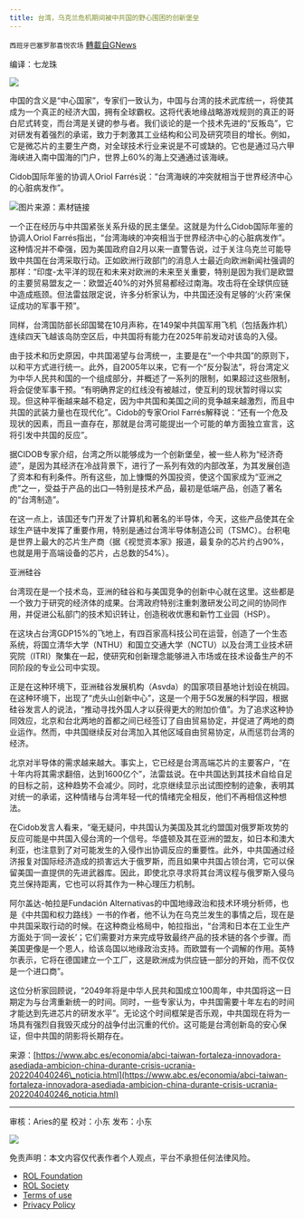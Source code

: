 ```yaml
---
title: 台湾，乌克兰危机期间被中共国的野心围困的创新堡垒
---
```

`西班牙巴塞罗那喜悦农场` [轉載自GNews](https://gnews.org/zh-hans/2294037/)

编译：七龙珠

![](https://assets.gnews.org/wp-content/uploads/2022/04/xin_png.001-1-1280x140-7.jpg)

中国的含义是“中心国家”，专家们一致认为，中国与台湾的技术武库统一，将使其成为一个真正的经济大国，拥有全球霸权。这将代表地缘战略游戏规则的真正的哥白尼式转变，而台湾是关键的参与者。我们谈论的是一个技术先进的“反叛岛”，它对研发有着强烈的承诺，致力于刺激其工业结构和公司及研究项目的增长。例如，它是微芯片的主要生产商，对全球技术行业来说是不可或缺的。它也是通过马六甲海峡进入南中国海的门户，世界上60%的海上交通通过该海峡。

Cidob国际年鉴的协调人Oriol Farrés说：“台湾海峡的冲突就相当于世界经济中心的心脏病发作”。

![](https://assets.gnews.org/wp-content/uploads/2022/04/retrfryt-kkEG-620x349@abc-edited-1.jpg)图片来源：素材链接

一个正在经历与中共国紧张关系升级的民主堡垒。这就是为什么Cidob国际年鉴的协调人Oriol Farrés指出，“台湾海峡的冲突相当于世界经济中心的心脏病发作”。这种情况并不牵强，因为美国政府自2月以来一直警告说，过于关注乌克兰可能导致中共国在台湾采取行动。正如欧洲行政部门的消息人士最近向欧洲新闻社强调的那样：“印度-太平洋的现在和未来对欧洲的未来至关重要，特别是因为我们是欧盟的主要贸易盟友之一：欧盟近40%的对外贸易都经过南海。攻击将在全球供应链中造成瓶颈。但法雷兹限定说，许多分析家认为，中共国还没有足够的‘火药’来保证成功的军事干预”。

同样，台湾国防部长邱国鹭在10月声称，在149架中共国军用飞机（包括轰炸机）连续四天飞越该岛防空区后，中共国将有能力在2025年前发动对该岛的入侵。

由于技术和历史原因，中共国渴望与台湾统一，主要是在“一个中共国”的原则下，以和平方式进行统一。此外，自2005年以来，它有一个“反分裂法”，将台湾定义为中华人民共和国的一个组成部分，并概述了一系列的限制，如果超过这些限制，将会促使军事干预。“有明确界定的红线没有被越过，使互利的现状暂时得以实现。但这种平衡越来越不稳定，因为中共国和美国之间的竞争越来越激烈，而且中共国的武装力量也在现代化”。Cidob的专家Oriol Farrés解释说：“还有一个危及现状的因素，而且一直存在，那就是台湾可能提出一个可能的单方面独立宣言，这将引发中共国的反应”。

据CIDOB专家介绍，台湾之所以能够成为一个创新堡垒，被一些人称为“经济奇迹”，是因为其经济在冷战背景下，进行了一系列有效的内部改革，为其发展创造了资本和有利条件。所有这些，加上慷慨的外国投资，使这个国家成为“亚洲之虎”之一，受益于产品的出口—特别是技术产品，最初是低端产品，创造了著名的“台湾制造”。

在这一点上，该国还专门开发了计算机和著名的半导体，今天，这些产品使其在全球生产链中发挥了重要作用，特别是通过台湾半导体制造公司（TSMC）。台积电是世界上最大的芯片生产商（据《视觉资本家》报道，最复杂的芯片约占90%，也就是用于高端设备的芯片，占总数的54%）。

亚洲硅谷

台湾现在是一个技术岛，亚洲的硅谷和与美国竞争的创新中心就在这里。这些都是一个致力于研究的经济体的成果。台湾政府特别注重刺激研发公司之间的协同作用，并促进公私部门的技术知识转让，创造税收优惠和新竹工业园（HSP）。

在这块占台湾GDP15%的飞地上，有四百家高科技公司在运营，创造了一个生态系统，将国立清华大学（NTHU）和国立交通大学（NCTU）以及台湾工业技术研究院（ITRI）聚集在一起，使研究和创新理念能够进入市场或在技术设备生产的不同阶段的专业公司中实现。

正是在这种环境下，亚洲硅谷发展机构（Asvda）的国家项目基地计划设在桃园。在这种环境下，出现了“虎头山创新中心”，这是一个用于5G发展的科学园，根据硅谷发言人的说法，“推动寻找外国人才以获得更大的附加价值”。为了追求这种协同效应，北京和台北两地的首都之间已经签订了自由贸易协定，并促进了两地的商业运作。然而，中共国继续反对台湾加入其他区域自由贸易协定，从而惩罚台湾的经济。

北京对半导体的需求越来越大。事实上，它已经是台湾高端芯片的主要客户，“在十年内将其需求翻倍，达到1600亿个”，法雷兹说。在中共国达到其技术自给自足的目标之前，这种趋势不会减少。同时，北京继续显示出试图控制的迹象，表明其对统一的承诺，这种情绪与台湾年轻一代的情绪完全相反，他们不再相信这种想法。

在Cidob发言人看来，“毫无疑问，中共国认为美国及其北约盟国对俄罗斯攻势的反应可能是中共国入侵台湾的一个信号。华盛顿及其在亚洲的盟友，如日本和澳大利亚，也注意到了对可能发生的入侵作出协调反应的重要性。此外，中共国通过经济报复对国际经济造成的损害远大于俄罗斯，而且如果中共国占领台湾，它可以保留美国一直提供的先进武器库。因此，即使北京寻求将其台湾议程与俄罗斯入侵乌克兰保持距离，它也可以将其作为一种心理压力机制。

阿尔盖达-帕拉是Fundación Alternativas的中国地缘政治和技术环境分析师，也是《中共国和权力路线》一书的作者，他不认为在乌克兰发生的事情之后，现在是中共国采取行动的时候。在这种商业格局中，帕拉指出，“台湾和日本在工业生产方面处于‘同一波长’；它们需要对方来完成导致最终产品的技术链的各个步骤。而美国更像是一个恩人，给该岛国以地缘政治支持。而欧盟有一个调解的作用。英特尔表示，它将在德国建立一个工厂，这是欧洲成为供应链一部分的开始，而不仅仅是一个进口商”。

这位分析家回顾说，“2049年将是中华人民共和国成立100周年，中共国将这一日期定为与台湾重新统一的时间。同时，一些专家认为，中共国需要十年左右的时间才能达到先进芯片的研发水平”。无论这个时间框架是否乐观，中共国现在将为一场具有强烈自我毁灭成分的战争付出沉重的代价。这可能是台湾创新岛的安心保证，但中共国的阴影将长期存在。

来源：[https://www.abc.es/economia/abci-taiwan-fortaleza-innovadora-asediada-ambicion-china-durante-crisis-ucrania-202204040246\_noticia.html](https://www.abc.es/economia/abci-taiwan-fortaleza-innovadora-asediada-ambicion-china-durante-crisis-ucrania-202204040246_noticia.html)

* * *

审核：Aries的星
校对：小东
发布：小东

![](https://assets.gnews.org/wp-content/uploads/2022/04/GNEWS_CH.-1-3-1-4.jpeg)

 

免责声明：本文内容仅代表作者个人观点，平台不承担任何法律风险。

- [ROL Foundation](https://rolfoundation.org/)
- [ROL Society](https://rolsociety.org/)
- [Terms of use](https://gnews.org/terms-of-use-3/)
- [Privacy Policy](https://gnews.org/privacy-policy/)
